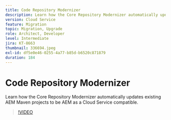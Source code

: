 ```yaml
---
title: Code Repository Modernizer
description: Learn how the Core Repository Modernizer automatically updates existing AEM Maven projects to be AEM as a Cloud Service compatible.
version: Cloud Service
feature: Migration
topic: Migration, Upgrade
role: Architect, Developer
level: Intermediate
jira: KT-8663
thumbnail: 336694.jpeg
exl-id: df5e0e46-0255-4a77-b85d-b6520c871879
duration: 184
---
```

# Code Repository Modernizer

Learn how the Core Repository Modernizer automatically updates existing AEM Maven projects to be AEM as a Cloud Service compatible.

>[!VIDEO](https://video.tv.adobe.com/v/336694?quality=12&learn=on)
